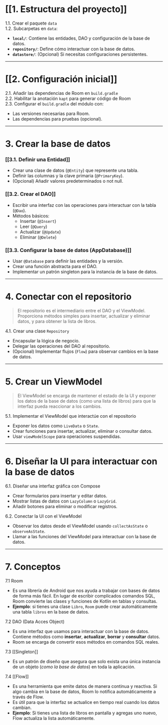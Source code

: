 # [[1. Estructura del proyecto]]

1.1. Crear el paquete `data`  
1.2. Subcarpetas en `data`:

- **`local/`**: Contiene las entidades, DAO y configuración de la base de datos.
- **`repository/`**: Define cómo interactuar con la base de datos.
- **`datastore/`**: (Opcional) Si necesitas configuraciones persistentes.

---
# [[2. Configuración inicial]]

2.1. Añadir las dependencias de Room en `build.gradle`  
2.2. Habilitar la anotación `kapt` para generar código de Room  
2.3. Configurar el `build.gradle` del módulo con:
- Las versiones necesarias para Room.
- Las dependencias para pruebas (opcional).

---

# **3. Crear la base de datos**

### [[3.1. Definir una Entidad]]

- Crear una clase de datos (`@Entity`) que represente una tabla.
- Definir las columnas y la clave primaria (`@PrimaryKey`).
- (Opcional) Añadir valores predeterminados o not null.

### [[3.2. Crear el DAO]]

- Escribir una interfaz con las operaciones para interactuar con la tabla (`@Dao`).
- Métodos básicos:
    - Insertar (`@Insert`)
    - Leer (`@Query`)
    - Actualizar (`@Update`)
    - Eliminar (`@Delete`)

### [[3.3. Configurar la base de datos (AppDatabase)]]

- Usar `@Database` para definir las entidades y la versión.
- Crear una función abstracta para el DAO.
- Implementar un patrón singleton para la instancia de la base de datos.

---

# **4. Conectar con el repositorio**

> El repositorio es el intermediario entre el DAO y el ViewModel. Proporciona métodos simples para insertar, actualizar y eliminar datos, y para obtener la lista de libros.

4.1. Crear una clase `Repository`

- Encapsular la lógica de negocio.
- Delegar las operaciones del DAO al repositorio.
- (Opcional) Implementar flujos (`Flow`) para observar cambios en la base de datos.

---

# **5. Crear un ViewModel**

> El ViewModel se encarga de mantener el estado de la UI y exponer los datos de la base de datos (como una lista de libros) para que la interfaz pueda reaccionar a los cambios.

5.1. Implementar el ViewModel que interactúe con el repositorio

- Exponer los datos como `LiveData` o `State`.
- Crear funciones para insertar, actualizar, eliminar o consultar datos.
- Usar `viewModelScope` para operaciones suspendidas.

---

# **6. Diseñar la UI para interactuar con la base de datos**

6.1. Diseñar una interfaz gráfica con Compose

- Crear formularios para insertar y editar datos.
- Mostrar listas de datos con `LazyColumn` o `LazyGrid`.
- Añadir botones para eliminar o modificar registros.

6.2. Conectar la UI con el ViewModel

- Observar los datos desde el ViewModel usando `collectAsState` o `observeAsState`.
- Llamar a las funciones del ViewModel para interactuar con la base de datos.

---

# 7. Conceptos

7.1 Room
- Es una librería de Android que nos ayuda a trabajar con bases de datos de forma más fácil. En lugar de escribir complicados comandos SQL, Room convierte las clases y funciones de Kotlin en tablas y consultas. 
- **Ejemplo**: si tienes una clase `Libro`, `Room` puede crear automáticamente una tabla `libros` en la base de datos.

7.2 DAO (Data Acces Object)
- Es una interfaz que usamos para interactuar con la base de datos. Contiene métodos como **insertar**, **actualizar**, **borrar** y **consultar** datos. 
- Room se encarga de convertir esos métodos en comandos SQL reales.

7.3 [[Singleton]]
- Es un patrón de diseño que asegura que solo exista una única instancia de un objeto (*como la base de datos*) en toda la aplicación. 

7.4 [[Flow]]
- Es una herramienta que emite datos de manera continua y reactiva. Si algo cambia en la base de datos, Room lo notifica automáticamente a través de Flow.
- Es útil para que la interfaz se actualice en tiempo real cuando los datos cambian. 
- **Ejemplo**: Si tienes una lista de libros en pantalla y agregas uno nuevo, Flow actualiza la lista automáticamente.
